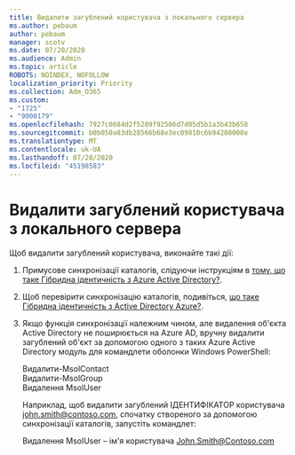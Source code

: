 ```yaml
---
title: Видалити загублений користувача з локального сервера
ms.author: pebaum
author: pebaum
manager: scotv
ms.date: 07/20/2020
ms.audience: Admin
ms.topic: article
ROBOTS: NOINDEX, NOFOLLOW
localization_priority: Priority
ms.collection: Adm_O365
ms.custom:
- "1725"
- "9000179"
ms.openlocfilehash: 7927c0684d2f5289f92506d7d05d5b1a3b43b658
ms.sourcegitcommit: b0b050a83db28566b68e3ec09810c6b94280008e
ms.translationtype: MT
ms.contentlocale: uk-UA
ms.lasthandoff: 07/20/2020
ms.locfileid: "45198583"
---
```

# <a name="delete-orphaned-user-from-on-premises-server"></a>Видалити загублений користувача з локального сервера

Щоб видалити загублений користувача, виконайте такі дії:

1. Примусове синхронізації каталогів, слідуючи інструкціям в [тому, що таке Гібридна ідентичність з Azure Active Directory?](https://technet.microsoft.com/library/jj151771.aspx#bkmk_synchronizedirectories).

2. Щоб перевірити синхронізацію каталогів, подивіться, [що таке Гібридна ідентичність з Active Directory Azure?](https://technet.microsoft.com/library/jj151797.aspx).

3. Якщо функція синхронізації належним чином, але видалення об'єкта Active Directory не поширюється на Azure AD, вручну видалити загублений об'єкт за допомогою одного з таких Azure Active Directory модуль для командлети оболонки Windows PowerShell:

    Видалити-MsolContact  
    Видалити-MsolGroup  
    Видалення MsolUser

    Наприклад, щоб видалити загублений ІДЕНТИФІКАТОР користувача john.smith@contoso.com, спочатку створеного за допомогою синхронізації каталогів, запустіть командлет:

    Видалення MsolUser – ім'я користувача John.Smith@Contoso.com